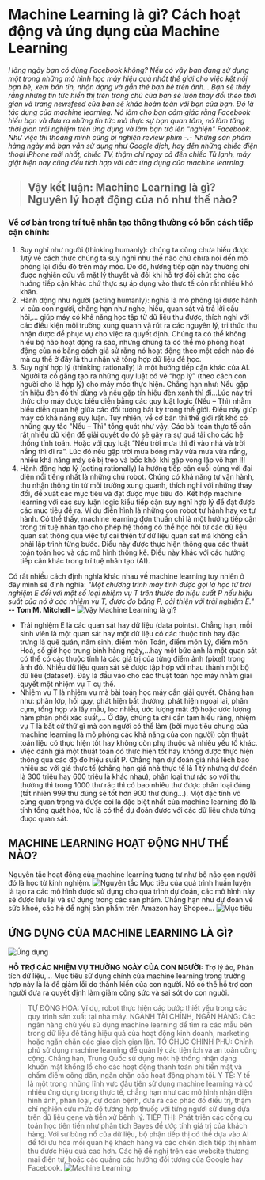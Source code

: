 # Machine Learning là gì? Cách hoạt động và ứng dụng của Machine Learning

*Hàng ngày bạn có dùng Facebook không? Nếu có vậy bạn đang sử dụng một trong những mô hình học máy hiệu quả nhất thế giới cho việc kết nối bạn bè, xem bản tin, nhận dạng và gắn thẻ bạn bè trên ảnh...
Bạn sẽ thấy rằng những tin tức hiển thị trên trang chủ của bạn sẽ luôn thay đổi theo thời gian và trang newsfeed của bạn sẽ khác hoàn toàn với bạn của bạn. Đó là tác dụng của machine learning. Nó làm cho bạn cảm giác rằng Facebook hiểu bạn và đưa ra những tin tức mà thực sự bạn quan tâm, nó làm tăng thời gian trải nghiệm trên ứng dụng và làm bạn trở lên "nghiện" Facebook. Như việc thi thoảng mình cũng bị nghiện review phim -.-
Những sản phẩm hàng ngày mà bạn vẫn sử dụng như Google dịch, hay đến những chiếc điện thoại iPhone mới nhất, chiếc TV, thậm chí ngay cả đến chiếc Tủ lạnh, máy giặt hiện nay cũng đều tích hợp với các ứng dụng của machine learning.*

> ## **Vậy kết luận: Machine Learning là gì? Nguyên lý hoạt động của nó như thế nào?**

### **Về cơ bản trong trí tuệ nhân tạo thông thường có bốn cách tiếp cận chính:**

1. Suy nghĩ như người (thinking humanly): chúng ta cũng chưa hiểu được 1/tỷ về cách thức chúng ta suy nghĩ như thế nào chứ chưa nói đến mô phỏng lại điều đó trên máy móc. Do đó, hướng tiếp cận này thường chỉ được nghiên cứu về mặt lý thuyết và đôi khi hỗ trợ đôi chút cho các hướng tiếp cận khác chứ thực sự áp dụng vào thực tế còn rất nhiều khó khăn.
2. Hành động như người (acting humanly): nghĩa là mô phỏng lại được hành vi của con người, chẳng hạn như nghe, hiểu, quan sát và trả lời câu hỏi,... giúp máy có khả năng học tập từ dữ liệu thu được, thích nghi với các điều kiện môi trường xung quanh và rút ra các nguyên lý, tri thức thu nhận được để phục vụ cho việc ra quyết định. Chúng ta có thể không hiểu bộ não hoạt động ra sao, nhưng chúng ta có thể mô phỏng hoạt động của nó bằng cách giả sử rằng nó hoạt động theo một cách nào đó mà cụ thể ở đây là thu nhận và tổng hợp dữ liệu để học.
3. Suy nghĩ hợp lý (thinking rationally) là một hướng tiếp cận khác của AI. Người ta cố gắng tạo ra những quy luật có vẻ “hợp lý” (theo cách con người cho là hợp lý) cho máy móc thực hiện. Chẳng hạn như: Nếu gặp tín hiệu đèn đỏ thì dừng và nếu gặp tín hiệu đèn xanh thì đi…Lúc này tri thức cho máy được biểu diễn bằng các quy luật logic (Nếu – Thì) nhằm biểu diễn quan hệ giữa các đối tượng bất kỳ trong thế giới. Điều này giúp máy có khả năng suy luận. Tuy nhiên, về cơ bản thì thế giới rất khó có những quy tắc "Nếu – Thì" tổng quát như vậy. Các bài toán thực tế cần rất nhiều dữ kiện để giải quyết do đó sẽ gây ra sự quá tải cho các hệ thống tính toán. Hoặc với quy luật “Nếu trời mưa thì đi vào nhà và trời nắng thì đi ra”. Lúc đó nếu gặp trời mưa bóng mây vừa mưa vừa nắng, nhiều khả năng máy sẽ bị treo và bốc khói khi gặp vòng lặp vô hạn !!!
4. Hành động hợp lý (acting rationally) là hướng tiếp cận cuối cùng với đại diện nổi tiếng nhất là những chú robot. Chúng có khả năng tự vận hành, thu nhận thông tin từ môi trường xung quanh, thích nghi với những thay đổi, đề xuất các mục tiêu và đạt được mục tiêu đó. Kết hợp machine learning với các suy luận logic kiểu tiếp cận suy nghĩ hợp lý để đạt được các mục tiêu đề ra. Ví dụ điển hình là những con robot tự hành hay xe tự hành.
Có thể thấy, machine learning đơn thuần chỉ là một hướng tiếp cận trong trí tuệ nhân tạo cho phép hệ thống có thể học hỏi từ các dữ liệu quan sát thông qua việc tự cải thiện từ dữ liệu quan sát mà không cần phải lập trình từng bước. Điều này được thực hiện thông qua các thuật toán toán học và các mô hình thống kê. Điều này khác với các hướng tiếp cận khác trong trí tuệ nhân tạo (AI).

Có rất nhiều cách định nghĩa khác nhau về machine learning tuy nhiên ở đây mình sẽ định nghĩa:
_"Một chương trình máy tính được gọi là học từ trải nghiệm E đối với một số loại nhiệm vụ T trên thước đo hiệu suất P nếu hiệu suất của nó ở các nhiệm vụ T, được đo bằng P, cải thiện với trải nghiệm E."_
__-- Tom M. Mitchell –__
![Vậy Machine Learning là gì?](https://tek4vn.2soft.top/public_files/machine-learning-la-gi-png)
- Trải nghiệm E là các quan sát hay dữ liệu (data points). Chẳng hạn, mỗi sinh viên là một quan sát hay một dữ liệu có các thuộc tính hay đặc trưng là quê quán, năm sinh, điểm môn Toán, điểm môn Lý, điểm môn Hoá, số giờ học trung bình hàng ngày,...hay một bức ảnh là một quan sát có thể có các thuộc tính là các giá trị của từng điểm ảnh (pixel) trong ảnh đó. Nhiều dữ liệu quan sát sẽ được tập hợp với nhau thành một bộ dữ liệu (dataset). Đây là đầu vào cho các thuật toán học máy nhằm giải quyết một nhiệm vụ T cụ thể.
- Nhiệm vụ T là nhiệm vụ mà bài toán học máy cần giải quyết. Chẳng hạn như: phân lớp, hồi quy, phát hiện bất thường, phát hiện ngoại lai, phân cụm, tổng hợp và lấy mẫu, lọc nhiễu, ước lượng mật độ hoặc ước lượng hàm phân phối xác suất,... Ở đây, chúng ta chỉ cần tạm hiểu rằng, nhiệm vụ T là bất cứ thứ gì mà con người có thể làm (bởi mục tiêu chung của machine learning là mô phỏng các khả năng của con người) còn thuật toán liệu có thực hiện tốt hay không còn phụ thuộc và nhiều yếu tố khác.
- Việc đánh giá một thuật toán có thực hiện tốt hay không được thực hiện thông qua các độ đo hiệu suất P. Chẳng hạn dự đoán giá nhà lệch bao nhiêu so với giá thực tế (chẳng hạn giá nhà thực tế là 1 tỷ nhưng dự đoán là 300 triệu hay 600 triệu là khác nhau), phân loại thư rác so với thu thường thì trong 1000 thư rác thì có bao nhiêu thư được phân loại đúng (tất nhiên 999 thư đúng sẽ tốt hơn 900 thư đúng...).
Một đặc tính vô cùng quan trọng và được coi là đặc biệt nhất của machine learning đó là tính tổng quát hóa, tức là có thể dự đoán được với các dữ liệu chưa từng được quan sát.

## MACHINE LEARNING HOẠT ĐỘNG NHƯ THẾ NÀO?

Nguyên tắc hoạt động của machine learning tương tự như bộ não con người đó là học từ kinh nghiệm.
![Nguyên tắc](https://tek4.vn/public_files/32ee5c1c-36ba-4e45-818b-7622c3517c47)
Mục tiêu của quá trình huấn luyện là tạo ra các mô hình được sử dụng cho quá trình dự đoán, các mô hình này sẽ được lưu lại và sử dụng trong các sản phẩm. Chẳng hạn như dự đoán về sức khoẻ, các hệ đề nghị sản phẩm trên Amazon hay Shopee…
![Mục tiêu](https://tek4.vn/public_files/ea390442-6063-4c12-bf98-e151291f7956)

## ỨNG DỤNG CỦA MACHINE LEARNING LÀ GÌ?
![Ứng dụng](https://tek4.vn/public_files/e54794b3-e7b2-4193-a5e5-e66e6082e8fa)

**HỖ TRỢ CÁC NHIỆM VỤ THƯỜNG NGÀY CỦA CON NGƯỜI:**
Trợ lý ảo, Phân tích dữ liệu,… Mục tiêu sử dụng chính của machine learning trong trường hợp này là là để giảm lỗi do thành kiến ​​của con người. Nó có thể hỗ trợ con người đưa ra quyết định làm giảm công sức và sai sót do con người.

> TỰ ĐỘNG HÓA:
Ví dụ, robot thực hiện các bước thiết yếu trong các quy trình sản xuất tại nhà máy.
> NGÀNH TÀI CHÍNH, NGÂN HÀNG:
Các ngân hàng chủ yếu sử dụng machine learning để tìm ra các mẫu bên trong dữ liệu để tăng hiệu quả của hoạt động kinh doanh, marketing hoặc ngăn chặn các giao dịch gian lận.
> TỔ CHỨC CHÍNH PHỦ:
Chính phủ sử dụng machine learning để quản lý các tiện ích và an toàn công cộng. Chẳng hạn, Trung Quốc sử dụng một hệ thống nhận dạng khuôn mặt khổng lồ cho các hoạt động thanh toán phi tiền mặt và chấm điểm công dân, ngăn chặn các hoạt động phạm tội.
> Y TẾ:
Y tế là một trong những lĩnh vực đầu tiên sử dụng machine learning và có nhiều ứng dụng trong thực tế, chẳng hạn như các mô hình nhận diện hình ảnh, phân loại, dự đoán bệnh, đưa ra các phác đồ điều trị, thậm chí nghiên cứu mức độ tương hợp thuốc với từng người sử dụng dựa trên dữ liệu gene và tiền xử bệnh lý.
> TIẾP THỊ:
Phát triển các công cụ toán học tiên tiến như phân tích Bayes để ước tính giá trị của khách hàng. Với sự bùng nổ của dữ liệu, bộ phận tiếp thị có thể dựa vào AI để tối ưu hóa mối quan hệ khách hàng và các chiến dịch tiếp thị nhằm thu được hiệu quả cao hơn. Các hệ đề nghị trên các website thương mại điện tử, hoặc các quảng cáo hướng đối tượng của Google hay Facebook.
![Machine Learning](https://www.fsm.ac.in/blog/wp-content/uploads/2022/08/ml-e1610553826718.jpg)
